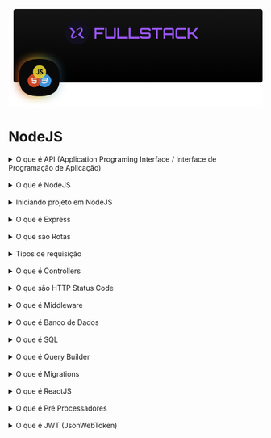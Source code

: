 ![NodeJS](./cover.png)

# NodeJS

<details>
  <summary>O que é API (Application Programing Interface / Interface de Programação de Aplicação)</summary>
  O cliente pede ao garçom um prato, o garçom entrega o pedido para a cozinha, a cozinha prepara o prato e passa para o garçom que por sua vez retorna para o cliente. <br />
  A API é um intermediário entre o front-end e o back-end, passando e retornando dados e informações. <br />
  Interface que disponibiliza um conjunto de funcionalidades para serem utilizadas / consumidas. <br />
  Cliente = Mobile / Desktop / Browser <br />
  Garçom = API NodeJS <br />
  Cozinha = Server <br />
  <b>REST (Representational State Transfer /  Transferência Representacional de Estado):</b> É um modelo de arquitetura e não uma linguagem ou tecnologia de programação, que fornece diretrizes para que os sistemas distribuídos se comuniquem usando os princípios e protocolos WEB, exemplo HTTP. <br />
  <b>API RESTful:</b> É uma API aplica os conceitos e que cumpre as diretrizes RESTful. <br />
  - Back-end não tem ligação com Front-end, ou seja, Bac-end é independente do Front-end. <br />
  - Respostas uniformes. <br />
  - Responde de forma concisas e com status code (200, 300, 400, 500). <br />
  - Sem ligação de estado. Cada requisição deve ter o necessário para o server entender a requisição. O server não deve lembrar / armazenar estados. <br />
  - Mantém cache de respostas. <br />
  - Facil manutenção. <br />
</details>
<br />

<details>
  <summary>O que é NodeJS</summary>
  É um ambiente que permite escrever e executar aplicações JavaScript no server-side. <br />
  É utilizado por grandes empresas (Microsoft, Apple, Netflix, Amazon, etc) para desenvolvimento de grandes projetos (API, Scripts e Automação, Back-end, IA, etc). <br />
  Utiliza V8 Engine (desenvolvido pela Google) para interpretar JS e rodar no server-side. <br />
  <b>Event Loop</b> É um processo Sigle Thread / Único Porteiro e Non-blocking I-O / Não bloqueia entrada ou saída. Recebe a requisição e envia a função para Call Stack. Conforme as função vão sendo finalizadas, são retornadas pelo Event Loop para que as chamou. <br />
  Utiliza Módulos / Packages para construir aplicações. <br />
  <a href="https://nodejs.org/en/download/"><b>Download NodeJS</b></a>
</details>
<br />

<details>
  <summary>Iniciando projeto em NodeJS</summary>
  <b>npm init -y:</b> Inicia rapidamente um projeto em NodeJS com algumas informações básicas (nome, versão, dependências, scripts, licensa, etc). <br />
</details>
<br />

<details>
  <summary>O que é Express</summary>
  É um framework para NodeJS, utilizado para lidar com requisições HTTP (GET, POST, PUT, PATCH, DELETE) e Status Code (100-199, 200-299, 300-399, 400-499, 500-599), permite criar servidor da aplicação de forma rápida e segura. <br />
  Middlewares, Rotas chamando Controllers que executam funcionalidade (index, show, create, update, delete), conexção com DB, e muito mais. <br />
  Muito utilizado para criar API. <br />
</details>
<br />

<details>
  <summary>O que são Rotas</summary>
  É o caminho entre ponto A e ponto B, ou seja, o site deseja acessar algum recurso disponível na aplicação (cadastro, login, produtos, etc). <br />
  <b>meusite.com/produtos/123:</b> Domínio com end-point. <br />
  <b>meusite.com:</b> É o dominio principal. <br />
  <b>/produtos:</b> É uma rota que exibe ua lista de produtos. <br />
  <b>/123:</b> É um identificador do produto. <br />
  Toda rota está relacionada com uma funcionalidade que utiliza um dos verbos <b>HTTP</b>. <br />
  <b>GET:</b> É responsável por requisitar dados. <br />
  <b>POST:</b> É responsável por adicionar dados. <br />
  <b>PUT:</b> É responsável por editar conjunto de dados. <br />
  <b>PATCH:</b> É responsável por editar um dado expecífico. <br />
  <b>DELETE:</b> É responsável por remover dados. <br />
</details>
<br />

<details>
  <summary>Tipos de requisição</summary>
  Existem 3 tipos de parâmetros comumente utilizados. <br />
  <b>params:</b> Recebe os dados da requisição na rota. <br />
  Uso: Buscar algo expecífico. <br />
  EX: <b>meusite.com/users/380327</b>. Pode ser usado com PUT, PATCH, GET, DELETE. <br />
  <b>query:</b>  Recebe os dados da requisição como parâmetro na URL. Uso: Filtros para consultas na aplicação. <br />
  EX: <b>meusite.com/products?name=notebook</b>. <br />
  <b>body:</b> Recebe os dados da requisição no corpo da requisição (FORMs), em um objeto em JSON. <br />
  Uso: Salvar dados em DBs. <br />
  EX: <b>{name: 'diogo', role: 'Front-end'}</b>. <br />
</details>
<br />

<details>
  <summary>O que é Controllers</summary>
  São classes onde conterão os métodos de processamento e regras de negócio da aplicação. <br />
  É preciso instanciar onde for utilizar, ou usar métodos estaticos. <br />
</details>
<br />

<details>
  <summary>O que são HTTP Status Code</summary>
  Representa o estado da resposta, são agrupados por faixas númericas. <br />
  <b>100-199:</b> Informativo (A solicitação foi aceita ou em processamento, etc). <br />
  <b>200-299:</b> Sucesso (Requisição bem sucedida, etc). <br />
  <b>300-399:</b> Redirecionamento (Movido, movido permanentemente, etc). <br />
  <b>400-499:</b> Erro no cliente (Bad req, set timeout, não autorizado, não encontrado, etc). <br />
  <b>500-599:</b> Erro no servidor (Servidor falhou ao concluir a solicitação, erro interno, etc). <br />
</details>
<br />

<details>
  <summary>O que é Middleware</summary>
  São funções que ficam entre a requisição do usuário e a resposta da aplicação. Tem acesso a request e response e Next. <br />
  É como um porteiro, que verifica o ticket dos visitantes e libera ou barra a entrada. <br />
  EX: Permite que somente usuários admins cadastrem produtos na loja, middleware faz essa verificação e redireciona para cadastro ou login. <br />
</details>
<br />

<details>
  <summary>O que é Banco de Dados</summary>
  É uma coleção de diversos tipos de dados (lista de contatos, de compras de convidados, etc). Devem estar organizados por assuntos. <br />
  Banco de dados é composto por: <br />
  <b>Banco de Dados:</b> Recebe um nome único. É onde ficaram guardados tabelas e dados. <br />
  <b>Tabela:</b> Recebe um nome único. É uma forma de organizar os dados por assuntos, os dados são inseridos em tuplas/celula (id, nome, email, password, avatar, etc). <br />
  <b>Registro:</b> São os dados e seus tipos (varchar, inter, boolean, etc). <br />
  Banco de dados co tableas que se relacionam são conhecidos como: <b>Banco de Dados Relacional</b>. <br />
</details>
<br />

<details>
  <summary>O que é SQL</summary>
  É a linguagem padrão para banco de dados relacional. <br />
  Utiliza comandos para manipulação dos dados. <br />
  <b>CREATE:</b> Comando para criar DB ou tabelas. <br />
  <b>DROP:</b> Comando para excluir DB ou tabelas. <br />
  <b>ALTER:</b> Comando para alterar nome de DB ou tabelas. <br />
  <b>INSERT INTO:</b> Comando para inserir dados em uma tabela. <br />
</details>
<br />

<details>
  <summary>O que é Query Builder</summary>
  É construtor de consulta. Permite construir instruções SQL independente do banco de dados relacional utilizado. <br />
  Exemplo de query builder: KNexJS. <br />
  <b>npm i knex:</b> Comando para instalar KNexJS no projeto. <br />
  <b>npx knex init:</b> Comando para iniciar arquivo de configuração do KNexJS. <br />
</details>
<br />

<details>
  <summary>O que é Migrations</summary>
  É uma forma de versionar a base de dados. Trabalha na manipulação da base de dados: criando, alterando ou removendo. <br />
  <b>UP:</b> Comando para criar ou alterar algo no DB. <br />
  <b>DOWN:</b> Comando para fazer rollback / desfazer alterações realizadas pela migration. <br />
</details>
<br />

<details>
  <summary>O que é ReactJS</summary>
  É uma lib / caixa de ferramentas JS utilizada para criar UIs mais facilmente. <br />
  Baseado em componentes (funções reutilizaveis que recebem props). <br />
  Utiliza Hooks (funções próprias) para manipular estados. <br />
  <b>npm create vite@latest PROJECT_NAME -- --template react:</b> Comando para criar projeto em ReactJS com Vite. <br />
  <b>Components:</b> São funções que retornam <b>JSX / TSX (XML + JS / TS)</b>. São criadas para serem reutilizadas, podem receber <b>PROPS</b> para manipular <b>STATES</b>. <br />
  <b>Props:</b> São propriedades que o componente recebe para manipular <b>STATES</b>. <br />
  <b>States:</b> São utilizados para guardar diversos tipos de valores. <br />
  <b>Hooks:</b> São funções próprias do ReactJS, podem guardar e inserir valores em States, iniciar. <br />
  <b>Custom Hooks:</b> São funções criadas no projeto utilizando Hooks do ReactJS. <br />
</details>
<br />

<details>
  <summary>O que é Pré Processadores</summary>
  É utilizado para criar os estilos e gerar o arquivo CSS final. <br />
  Facilitam a manutenção, possui features como minificar o arquivo final, deixa o cpodigo mais organizado e flexibiliza e reutilizável. <br />
  <b>Styled-Components:</b> É um CSS-in-JS, ou seja, utiliza métodos de componentização em JS para criar componentes perfomáticos. <br />
  É possível criar componentes a partir do contexto dos estilos. <br />
  Gera nome de classes automaticamente, evitando colisão de estilos. <br />
</details>
<br />

<details>
  <summary>O que é JWT (JsonWebToken)</summary>
  É um padrão de mercado que define um token no formato JSON para troca de informações entre front-end e back-end. <br />
  JWT não representa o mecanismo de autenticação. Porém é um meio para a troca de inforções no fluxo de autenticação. <br />
  É como um crachá com informações básicoas que o usuário utiliza para navegar na aplicação, sem a necessidade de ficar fazendo autenticação toda hora. <br />
  É dividido em 3 partes principais:. <br />
  <b>HEADER:</b> Algoritmo de criptografia e tipo do token. <br />
  <b>PAYLOAD:</b> Conteúdo do token, pode receber dados como: (id, name, password). <br />
  <b>SIGNATURE:</b> Garante a integridade do token. <br />
</details>
<br />
